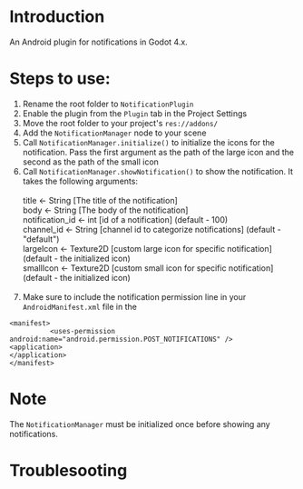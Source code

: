 # Introduction
An Android plugin for notifications in Godot 4.x.

# Steps to use:

1. Rename the root folder to ```NotificationPlugin```
2. Enable the plugin from the ```Plugin``` tab in the Project Settings
3. Move the root folder to your project's ```res://addons/```
4. Add the ```NotificationManager``` node to your scene
5. Call ```NotificationManager.initialize()``` to initialize the icons for the notification. Pass the first argument as the path of the large icon and the second as the path of the small icon
6. Call ```NotificationManager.showNotification()``` to show the notification. It takes the following arguments:<br><br>
           title <- String  [The title of the notification]<br>
           body <- String [The body of the notification]<br>
           notification_id <- int [id of a notification] (default - 100)<br>
           channel_id <- String [channel id to categorize notifications] (default - "default")<br>
           largeIcon <- Texture2D [custom large icon for specific notification] (default - the initialized icon)<br>
           smallIcon <- Texture2D [custom small icon for specific notification] (default - the initialized icon)<br><br>
7. Make sure to include the notification permission line in your ```AndroidManifest.xml``` file in the

```
<manifest>
          <uses-permission android:name="android.permission.POST_NOTIFICATIONS" />
<application>
</application>
</manifest>
```

# Note
The ```NotificationManager``` must be initialized once before showing any notifications.

# Troublesooting


